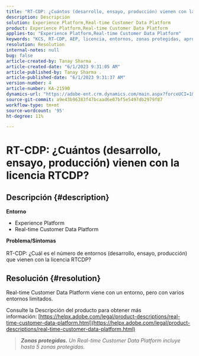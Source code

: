 ```yaml
---
title: "RT-CDP: ¿Cuántos (desarrollo, ensayo, producción) vienen con la licencia RTCDP?"
description: Descripción
solution: Experience Platform,Real-time Customer Data Platform
product: Experience Platform,Real-time Customer Data Platform
applies-to: "Experience Platform,Real-time Customer Data Platform"
keywords: "KCS, RT-CDP, AEP, licencia, entornos, zonas protegidas, aprovisionamiento"
resolution: Resolution
internal-notes: null
bug: false
article-created-by: Tanay Sharma .
article-created-date: "6/1/2023 9:31:05 AM"
article-published-by: Tanay Sharma .
article-published-date: "6/1/2023 9:31:37 AM"
version-number: 4
article-number: KA-21590
dynamics-url: "https://adobe-ent.crm.dynamics.com/main.aspx?forceUCI=1&pagetype=entityrecord&etn=knowledgearticle&id=c3353402-5f00-ee11-8f6e-6045bd0067ea"
source-git-commit: a9e43b96383f47bcaad6e07bf5e5497db2979f87
workflow-type: tm+mt
source-wordcount: '95'
ht-degree: 11%

---
```


# RT-CDP: ¿Cuántos (desarrollo, ensayo, producción) vienen con la licencia RTCDP?

## Descripción {#description}

<b>Entorno</b>
- Experience Platform
- Real-time Customer Data Platform

<b>Problema/Síntomas</b><br><br>RT-CDP: ¿Cuál es el número de entornos (desarrollo, ensayo, producción) que vienen con la licencia RTCDP?<br>

## Resolución {#resolution}


Real-time Customer Data Platform viene con un entorno, pero con varios entornos limitados.

Consulte la Descripción del producto para obtener más información: [https://helpx.adobe.com/legal/product-descriptions/real-time-customer-data-platform.html](https://helpx.adobe.com/legal/product-descriptions/real-time-customer-data-platform.html)


> <b>*Zonas protegidas.</b> Un Real-time Customer Data Platform incluye hasta 5 zonas protegidas.*

